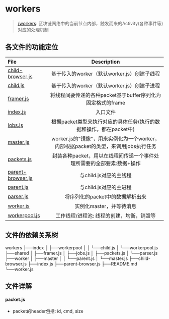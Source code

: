 # workers 

> [/workers](../workers): 区块链网络中的当前节点内部，触发而来的Activity(各种事件等)对应的处理机制

## 各文件的功能定位
|              File              |      Description       |
| :----------------------------- | :-------------------:  |
| [child-browser.js](./child-browser.js)       |  基于传入的worker（默认worker.js）创建子线程  |
| [child.js](./child.js)                       |  基于传入的worker（默认worker.js）创建子进程  |
| [framer.js](./framer.js)                     |  将线程间要传递的各种packet基于buffer序列化为固定格式的frame  |
| [index.js](./index.js)                       |  入口文件 |
| [jobs.js](./jobs.js)                         |  根据packet类型来执行对应的具体任务(执行的数据和操作，都在packet中) |
| [master.js](./master.js)                     |  worker.js的"镜像"，用来实例化为一个worker，内部根据packet的类型，来调用jobs执行任务 |
| [packets.js](./packets.js)                   |  封装各种packet，用以在线程间传递一个事件处理所需要的全部要素:数据+操作 |
| [parent-browser.js](./parent-browser.js)     |  与child.js对应的主线程 |
| [parent.js](./parent.js)                     |  与child.js对应的主进程 |
| [parser.js](./parser.js)                     |  将序列化的packet中的数据解析出来 |
| [worker.js](./worker.js)                     |  实例化master，并等待消息  |
| [workerpool.js](./workerpool.js)             |  工作线程/进程池: 线程的创建，均衡，销毁等 |

## 文件的依赖关系树

workers
├──index
│  ├──workerpool
│  │  └──child.js
│  └──workerpool.js
├──shared
│  ├──framer.js
│  ├──jobs.js
│  ├──packets.js
│  └──parser.js
├──worker
│  ├──master
│  │  └──parent.js
│  └──master.js
├──child-browser.js
├──index.js
├──parent-browser.js
├──README.md
└──worker.js

## 文件详解

#### packet.js
+ packet的header包括: id, cmd, size
